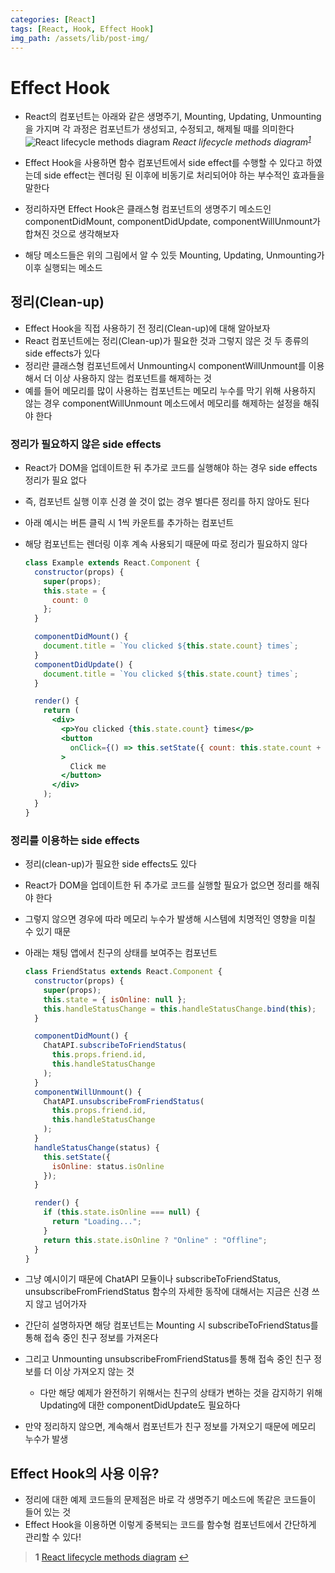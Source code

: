 ```yaml
---
categories: [React]
tags: [React, Hook, Effect Hook]
img_path: /assets/lib/post-img/
---
```


# Effect Hook

- React의 컴포넌트는 아래와 같은 생명주기, Mounting, Updating, Unmounting을 가지며 각 과정은 컴포넌트가 생성되고, 수정되고, 해제될 때를 의미한다
  ![React lifecycle methods diagram](3.png)
  _React lifecycle methods diagram<sup id="a1">[1](#footnote1)</sup>_

- Effect Hook을 사용하면 함수 컴포넌트에서 side effect를 수행할 수 있다고 하였는데 side effect는 렌더링 된 이후에 비동기로 처리되어야 하는 부수적인 효과들을 말한다

- 정리하자면 Effect Hook은 클래스형 컴포넌트의 생명주기 메소드인 componentDidMount, componentDidUpdate, componentWillUnmount가 합쳐진 것으로 생각해보자
- 해당 메소드들은 위의 그림에서 알 수 있듯 Mounting, Updating, Unmounting가 이후 실행되는 메소드

## 정리(Clean-up)

- Effect Hook을 직접 사용하기 전 정리(Clean-up)에 대해 알아보자
- React 컴포넌트에는 정리(Clean-up)가 필요한 것과 그렇지 않은 것 두 종류의 side effects가 있다
- 정리란 클래스형 컴포넌트에서 Unmounting시 componentWillUnmount를 이용해서 더 이상 사용하지 않는 컴포넌트를 해제하는 것
- 예를 들어 메모리를 많이 사용하는 컴포넌트는 메모리 누수를 막기 위해 사용하지 않는 경우 componentWillUnmount 메소드에서 메모리를 해제하는 설정을 해줘야 한다

### 정리가 필요하지 않은 side effects

- React가 DOM을 업데이트한 뒤 추가로 코드를 실행해야 하는 경우 side effects 정리가 필요 없다
- 즉, 컴포넌트 실행 이후 신경 쓸 것이 없는 경우 별다른 정리를 하지 않아도 된다
- 아래 예시는 버튼 클릭 시 1씩 카운트를 추가하는 컴포넌트
- 해당 컴포넌트는 렌더링 이후 계속 사용되기 때문에 따로 정리가 필요하지 않다

  ```jsx
  class Example extends React.Component {
    constructor(props) {
      super(props);
      this.state = {
        count: 0
      };
    }

    componentDidMount() {
      document.title = `You clicked ${this.state.count} times`;
    }
    componentDidUpdate() {
      document.title = `You clicked ${this.state.count} times`;
    }

    render() {
      return (
        <div>
          <p>You clicked {this.state.count} times</p>
          <button
            onClick={() => this.setState({ count: this.state.count + 1 })}
          >
            Click me
          </button>
        </div>
      );
    }
  }
  ```

### 정리를 이용하는 side effects

- 정리(clean-up)가 필요한 side effects도 있다
- React가 DOM을 업데이트한 뒤 추가로 코드를 실행할 필요가 없으면 정리를 해줘야 한다
- 그렇지 않으면 경우에 따라 메모리 누수가 발생해 시스템에 치명적인 영향을 미칠 수 있기 때문
- 아래는 채팅 앱에서 친구의 상태를 보여주는 컴포넌트

  ```jsx
  class FriendStatus extends React.Component {
    constructor(props) {
      super(props);
      this.state = { isOnline: null };
      this.handleStatusChange = this.handleStatusChange.bind(this);
    }

    componentDidMount() {
      ChatAPI.subscribeToFriendStatus(
        this.props.friend.id,
        this.handleStatusChange
      );
    }
    componentWillUnmount() {
      ChatAPI.unsubscribeFromFriendStatus(
        this.props.friend.id,
        this.handleStatusChange
      );
    }
    handleStatusChange(status) {
      this.setState({
        isOnline: status.isOnline
      });
    }

    render() {
      if (this.state.isOnline === null) {
        return "Loading...";
      }
      return this.state.isOnline ? "Online" : "Offline";
    }
  }
  ```

- 그냥 예시이기 때문에 ChatAPI 모듈이나 subscribeToFriendStatus, unsubscribeFromFriendStatus 함수의 자세한 동작에 대해서는 지금은 신경 쓰지 않고 넘어가자
- 간단히 설명하자면 해당 컴포넌트는 Mounting 시 subscribeToFriendStatus를 통해 접속 중인 친구 정보를 가져온다
- 그리고 Unmounting unsubscribeFromFriendStatus를 통해 접속 중인 친구 정보를 더 이상 가져오지 않는 것

  - 다만 해당 예제가 완전하기 위해서는 친구의 상태가 변하는 것을 감지하기 위해 Updating에 대한 componentDidUpdate도 필요하다

- 만약 정리하지 않으면, 계속해서 컴포넌트가 친구 정보를 가져오기 때문에 메모리 누수가 발생

## Effect Hook의 사용 이유?

- 정리에 대한 예제 코드들의 문제점은 바로 각 생명주기 메소드에 똑같은 코드들이 들어 있는 것
- Effect Hook을 이용하면 이렇게 중복되는 코드를 함수형 컴포넌트에서 간단하게 관리할 수 있다!

> <b id="footnote1">1</b> [React lifecycle methods diagram](https://projects.wojtekmaj.pl/react-lifecycle-methods-diagram/) [↩](#a1)
